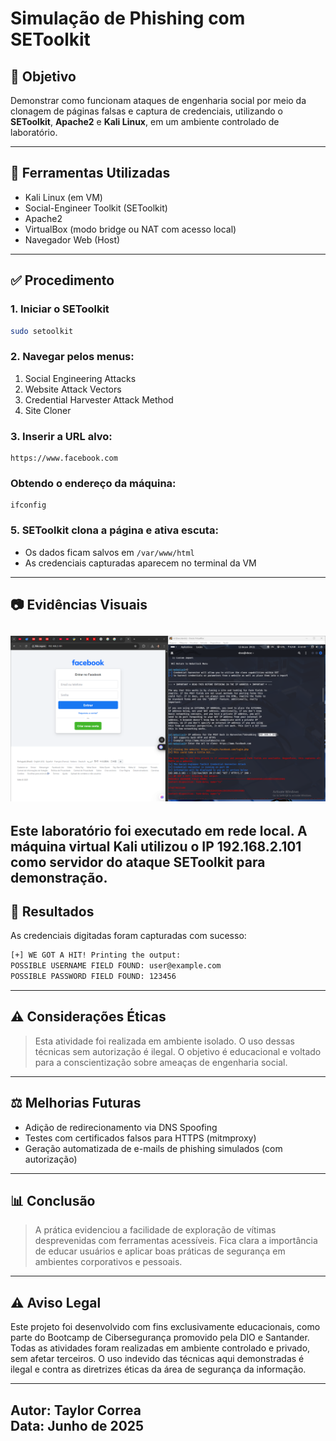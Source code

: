 # Simulação de Phishing com SEToolkit

## 🚀 Objetivo
Demonstrar como funcionam ataques de engenharia social por meio da clonagem de páginas falsas e captura de credenciais, utilizando o **SEToolkit**, **Apache2** e **Kali Linux**, em um ambiente controlado de laboratório.

---

## 📄 Ferramentas Utilizadas
- Kali Linux (em VM)
- Social-Engineer Toolkit (SEToolkit)
- Apache2
- VirtualBox (modo bridge ou NAT com acesso local)
- Navegador Web (Host)

---

## ✅ Procedimento

### 1. Iniciar o SEToolkit
```bash
sudo setoolkit
```

### 2. Navegar pelos menus:
1. Social Engineering Attacks  
2. Website Attack Vectors  
3. Credential Harvester Attack Method  
4. Site Cloner  

### 3. Inserir a URL alvo:
```
https://www.facebook.com
```

### Obtendo o endereço da máquina:
```
ifconfig
```

### 5. SEToolkit clona a página e ativa escuta:
- Os dados ficam salvos em `/var/www/html`
- As credenciais capturadas aparecem no terminal da VM

---

## 📷 Evidências Visuais

![Demonstração SEToolkit](setoolkit5.png)
--
Este laboratório foi executado em rede local. A máquina virtual Kali utilizou o IP 192.168.2.101 como servidor do ataque SEToolkit para demonstração.
--


## 🔢 Resultados
As credenciais digitadas foram capturadas com sucesso:

```bash
[+] WE GOT A HIT! Printing the output:
POSSIBLE USERNAME FIELD FOUND: user@example.com
POSSIBLE PASSWORD FIELD FOUND: 123456
```

---

## ⚠️ Considerações Éticas
> Esta atividade foi realizada em ambiente isolado. O uso dessas técnicas sem autorização é ilegal. O objetivo é educacional e voltado para a conscientização sobre ameaças de engenharia social.

---

## ⚖️ Melhorias Futuras
- Adição de redirecionamento via DNS Spoofing
- Testes com certificados falsos para HTTPS (mitmproxy)
- Geração automatizada de e-mails de phishing simulados (com autorização)

---

## 📊 Conclusão
> A prática evidenciou a facilidade de exploração de vítimas desprevenidas com ferramentas acessíveis. 
> Fica clara a importância de educar usuários e aplicar boas práticas de segurança em ambientes corporativos e pessoais.

---

## ⚠️ Aviso Legal

Este projeto foi desenvolvido com fins exclusivamente educacionais, como parte do Bootcamp de Cibersegurança promovido pela DIO e Santander. Todas as atividades foram realizadas em ambiente controlado e privado, sem afetar terceiros. O uso indevido das técnicas aqui demonstradas é ilegal e contra as diretrizes éticas da área de segurança da informação.


---
**Autor:** Taylor Correa  
**Data:** Junho de 2025
---
